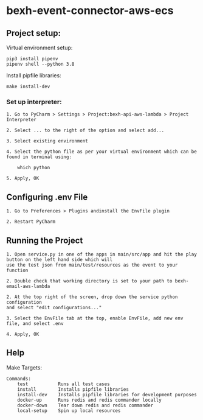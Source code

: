 # bexh-event-connector-aws-ecs

## Project setup:

Virtual environment setup:

```
pip3 install pipenv
pipenv shell --python 3.8
```

Install pipfile libraries:

```
make install-dev
```

### Set up interpreter:
```
1. Go to PyCharm > Settings > Project:bexh-api-aws-lambda > Project Interpreter

2. Select ... to the right of the option and select add...

3. Select existing environment

4. Select the python file as per your virtual environment which can be found in terminal using:
    
    which python

5. Apply, OK
```

## Configuring .env File
```
1. Go to Preferences > Plugins andinstall the EnvFile plugin

2. Restart PyCharm
```

## Running the Project
```
1. Open service.py in one of the apps in main/src/app and hit the play button on the left hand side which will
use the test json from main/test/resources as the event to your function

2. Double check that working directory is set to your path to bexh-email-aws-lambda

2. At the top right of the screen, drop down the service python configuration
and select "edit configurations..."

3. Select the EnvFile tab at the top, enable EnvFile, add new env file, and select .env

4. Apply, OK
```

## Help

Make Targets:
```
Commands:
    test           Runs all test cases
    install        Installs pipfile libraries
    install-dev    Installs pipfile libraries for development purposes
    docker-up      Runs redis and redis commander locally
    docker-down    Tear down redis and redis commander
    local-setup    Spin up local resources
```
